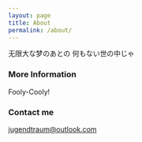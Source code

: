 ```yaml
---
layout: page
title: About
permalink: /about/
---
```


无限大な梦のあとの 何もない世の中じゃ

### More Information

Fooly-Cooly!

### Contact me

[jugendtraum@outlook.com](mailto:jugendtraum@outlook.com)
